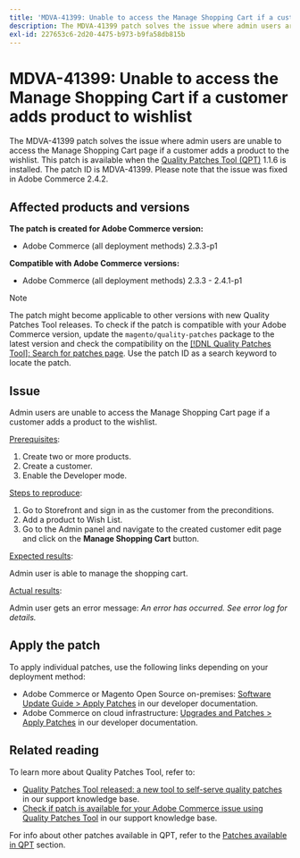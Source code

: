 ```yaml
---
title: 'MDVA-41399: Unable to access the Manage Shopping Cart if a customer adds product to wishlist'
description: The MDVA-41399 patch solves the issue where admin users are unable to access the Manage Shopping Cart page if a customer adds a product to the wishlist. This patch is available when the [Quality Patches Tool (QPT)](/help/announcements/adobe-commerce-announcements/magento-quality-patches-released-new-tool-to-self-serve-quality-patches.md) 1.1.6 is installed. The patch ID is MDVA-41399. Please note that the issue was fixed in Adobe Commerce 2.4.2.
exl-id: 227653c6-2d20-4475-b973-b9fa58db815b
---
```

# MDVA-41399: Unable to access the Manage Shopping Cart if a customer adds product to wishlist

The MDVA-41399 patch solves the issue where admin users are unable to access the Manage Shopping Cart page if a customer adds a product to the wishlist. This patch is available when the [Quality Patches Tool (QPT)](/help/announcements/adobe-commerce-announcements/magento-quality-patches-released-new-tool-to-self-serve-quality-patches.md) 1.1.6 is installed. The patch ID is MDVA-41399. Please note that the issue was fixed in Adobe Commerce 2.4.2.

## Affected products and versions

**The patch is created for Adobe Commerce version:**

* Adobe Commerce (all deployment methods) 2.3.3-p1

**Compatible with Adobe Commerce versions:**

* Adobe Commerce (all deployment methods) 2.3.3 - 2.4.1-p1

>[!NOTE]
>
>The patch might become applicable to other versions with new Quality Patches Tool releases. To check if the patch is compatible with your Adobe Commerce version, update the `magento/quality-patches` package to the latest version and check the compatibility on the [[!DNL Quality Patches Tool]: Search for patches page](https://devdocs.magento.com/quality-patches/tool.html#patch-grid). Use the patch ID as a search keyword to locate the patch.

## Issue

Admin users are unable to access the Manage Shopping Cart page if a customer adds a product to the wishlist.

<u>Prerequisites</u>:

1. Create two or more products.
1. Create a customer.
1. Enable the Developer mode.

<u>Steps to reproduce</u>:

1. Go to Storefront and sign in as the customer from the preconditions.
1. Add a product to Wish List.
1. Go to the Admin panel and navigate to the created customer edit page and click on the **Manage Shopping Cart** button.

<u>Expected results</u>:

Admin user is able to manage the shopping cart.

<u>Actual results</u>:

Admin user gets an error message: *An error has occurred. See error log for details.*

## Apply the patch

To apply individual patches, use the following links depending on your deployment method:

* Adobe Commerce or Magento Open Source on-premises: [Software Update Guide > Apply Patches](https://devdocs.magento.com/guides/v2.4/comp-mgr/patching/mqp.html) in our developer documentation.
* Adobe Commerce on cloud infrastructure: [Upgrades and Patches > Apply Patches](https://devdocs.magento.com/cloud/project/project-patch.html) in our developer documentation.

## Related reading

To learn more about Quality Patches Tool, refer to:

* [Quality Patches Tool released: a new tool to self-serve quality patches](/help/announcements/adobe-commerce-announcements/magento-quality-patches-released-new-tool-to-self-serve-quality-patches.md) in our support knowledge base.
* [Check if patch is available for your Adobe Commerce issue using Quality Patches Tool](/help/support-tools/patches-available-in-qpt-tool/check-patch-for-magento-issue-with-magento-quality-patches.md) in our support knowledge base.

For info about other patches available in QPT, refer to the [Patches available in QPT](https://support.magento.com/hc/en-us/sections/360010506631-Patches-available-in-MQP-tool-) section.
